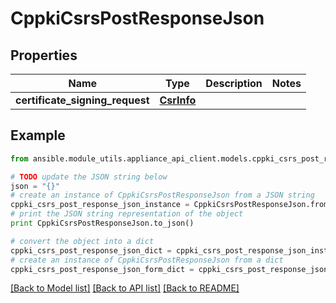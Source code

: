 # CppkiCsrsPostResponseJson


## Properties

Name | Type | Description | Notes
------------ | ------------- | ------------- | -------------
**certificate_signing_request** | [**CsrInfo**](CsrInfo.md) |  | 

## Example

```python
from ansible.module_utils.appliance_api_client.models.cppki_csrs_post_response_json import CppkiCsrsPostResponseJson

# TODO update the JSON string below
json = "{}"
# create an instance of CppkiCsrsPostResponseJson from a JSON string
cppki_csrs_post_response_json_instance = CppkiCsrsPostResponseJson.from_json(json)
# print the JSON string representation of the object
print CppkiCsrsPostResponseJson.to_json()

# convert the object into a dict
cppki_csrs_post_response_json_dict = cppki_csrs_post_response_json_instance.to_dict()
# create an instance of CppkiCsrsPostResponseJson from a dict
cppki_csrs_post_response_json_form_dict = cppki_csrs_post_response_json.from_dict(cppki_csrs_post_response_json_dict)
```
[[Back to Model list]](../README.md#documentation-for-models) [[Back to API list]](../README.md#documentation-for-api-endpoints) [[Back to README]](../README.md)


